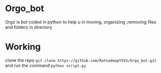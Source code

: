 # Orgo_bot
Orgo is bot coded in python to help u in moving, organizing ,removing files and folders in directory   
# Working 
clone the repo `git clone https://github.com/RatnadeepYSVS/Orgo_bot.git`   
  and run the command  `python script.py`    
  
